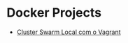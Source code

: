# Docker Projects

- [Cluster Swarm Local com o Vagrant](https://github.com/J-Barboza/Docker_Projects/tree/main/DockerFundamentals)


